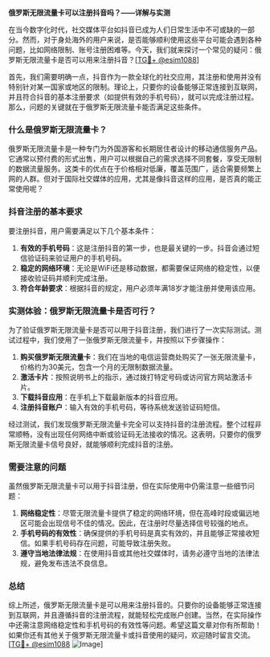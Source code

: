 **俄罗斯无限流量卡可以注册抖音吗？——详解与实测**

在当今数字化时代，社交媒体平台如抖音已成为人们日常生活中不可或缺的一部分。然而，对于身处海外的用户来说，是否能够顺利使用这些平台可能会遇到各种问题，比如网络限制、账号注册困难等。今天，我们就来探讨一个常见的疑问：俄罗斯无限流量卡是否可以用来注册抖音？[[TG💪+ @esim1088](https://t.me/s/esim1088)]

首先，我们需要明确一点，抖音作为一款全球化的社交应用，其注册和使用并没有特别针对某一国家或地区的限制。理论上，只要你的设备能够正常连接到互联网，并且符合抖音的基本注册要求（如提供有效的手机号码），就可以完成注册过程。那么，问题的关键就在于俄罗斯无限流量卡能否满足这些条件。

### 什么是俄罗斯无限流量卡？

俄罗斯无限流量卡是一种专门为外国游客和长期居住者设计的移动通信服务产品。它通常以预付费的形式出售，用户可以根据自己的需求选择不同套餐，享受无限制的数据流量服务。这类卡的优点在于价格相对低廉，覆盖范围广，适合需要频繁上网的人群。但对于国际社交媒体的应用，尤其是像抖音这样的应用，是否真的能正常使用呢？

### 抖音注册的基本要求

要注册抖音，用户需要满足以下几个基本条件：

1. **有效的手机号码**：这是注册抖音的第一步，也是最关键的一步。抖音会通过短信验证码来验证用户的手机号码。
2. **稳定的网络环境**：无论是WiFi还是移动数据，都需要保证网络的稳定性，以便接收验证码并顺利完成注册。
3. **符合年龄要求**：根据抖音的规定，用户必须年满18岁才能注册并使用该应用。

### 实测体验：俄罗斯无限流量卡是否可行？

为了验证俄罗斯无限流量卡是否可以用于抖音注册，我们进行了一次实际测试。测试过程中，我们使用了一张俄罗斯无限流量卡，并按照以下步骤操作：

1. **购买俄罗斯无限流量卡**：我们在当地的电信运营商处购买了一张无限流量卡，价格约为30美元，包含一个月的无限制数据流量。
2. **激活卡片**：按照说明书上的指示，通过拨打特定号码或访问官方网站激活卡片。
3. **下载抖音应用**：在手机上下载最新版本的抖音应用。
4. **注册抖音账户**：输入有效的手机号码，等待系统发送验证码短信。

经过测试，我们发现俄罗斯无限流量卡完全可以支持抖音的注册流程。整个过程非常顺畅，没有出现任何网络中断或验证码无法接收的情况。这表明，只要你的俄罗斯无限流量卡信号良好，就能够顺利完成抖音的注册。

### 需要注意的问题

虽然俄罗斯无限流量卡可以用于抖音注册，但在实际使用中仍需注意一些细节问题：

1. **网络稳定性**：尽管无限流量卡提供了稳定的网络环境，但在高峰时段或偏远地区可能会出现信号不佳的情况。因此，在注册时尽量选择信号较强的地点。
2. **手机号码的有效性**：确保提供的手机号码是真实有效的，并且能够正常接收短信。如果手机号码存在问题，可能导致注册失败。
3. **遵守当地法律法规**：在使用抖音或其他社交媒体时，请务必遵守当地的法律法规，避免发布违法不良信息。

### 总结

综上所述，俄罗斯无限流量卡是可以用来注册抖音的。只要你的设备能够正常连接到互联网，并且遵循抖音的注册流程，就能轻松完成账户创建。当然，在实际操作中还需注意网络稳定性和手机号码的有效性等问题。希望这篇文章对你有所帮助！如果你还有其他关于俄罗斯无限流量卡或抖音使用的疑问，欢迎随时留言交流。[[TG💪+ @esim1088](https://t.me/s/esim1088) ![Image](https://i.postimg.cc/4NQfJmqS/Snipaste-2025-05-13-00-14-12.png)]